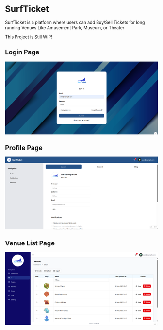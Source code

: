 # SurfTicket

SurfTicket is a platform where users can add Buy/Sell Tickets for long running Venues
Like Amusement Park, Museum, or Theater

This Project is Still WIP!

## Login Page
![Login](public/demo/login.png)

## Profile Page
![Profile](public/demo/profile.png)

## Venue List Page
![Venue List](public/demo/venue.png)
